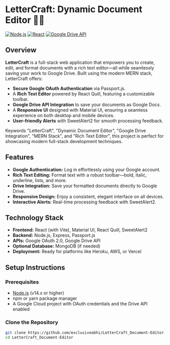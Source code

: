 # LetterCraft: Dynamic Document Editor 📄✨

[![Node.js](https://img.shields.io/badge/Node.js-v14.x-green)](https://nodejs.org/)
[![React](https://img.shields.io/badge/React-v18.x-blue)](https://reactjs.org/)
[![Google Drive API](https://img.shields.io/badge/Google%20Drive%20API-enabled-blue)](https://developers.google.com/drive)

## Overview

**LetterCraft** is a full-stack web application that empowers you to create, edit, and format documents with a rich text editor—all while seamlessly saving your work to Google Drive. Built using the modern MERN stack, LetterCraft offers:

- **Secure Google OAuth Authentication** via Passport.js.
- A **Rich Text Editor** powered by React Quill, featuring a customizable toolbar.
- **Google Drive API Integration** to save your documents as Google Docs.
- A **Responsive UI** designed with Material UI, ensuring a seamless experience on both desktop and mobile devices.
- **User-friendly Alerts** with SweetAlert2 for smooth processing feedback.

Keywords  "LetterCraft", "Dynamic Document Editor", "Google Drive Integration", "MERN Stack", and "Rich Text Editor", this project is perfect for showcasing modern full-stack development techniques.

## Features

- **Google Authentication:** Log in effortlessly using your Google account.
- **Rich Text Editing:** Format text with a robust toolbar—bold, italic, underline, lists, and more.
- **Drive Integration:** Save your formatted documents directly to Google Drive.
- **Responsive Design:** Enjoy a consistent, elegant interface on all devices.
- **Interactive Alerts:** Real-time processing feedback with SweetAlert2.

## Technology Stack

- **Frontend:** React (with Vite), Material UI, React Quill, SweetAlert2
- **Backend:** Node.js, Express, Passport.js
- **APIs:** Google OAuth 2.0, Google Drive API
- **Optional Database:** MongoDB (if needed)
- **Deployment:** Ready for platforms like Heroku, AWS, or Vercel

## Setup Instructions

### Prerequisites

- [Node.js](https://nodejs.org/) (v14.x or higher)
- npm or yarn package manager
- A Google Cloud project with OAuth credentials and the Drive API enabled

### Clone the Repository

```bash
git clone https://github.com/exclusiveabhi/LetterCraft_Document-Editor.git
cd LetterCraft_Document-Editor
